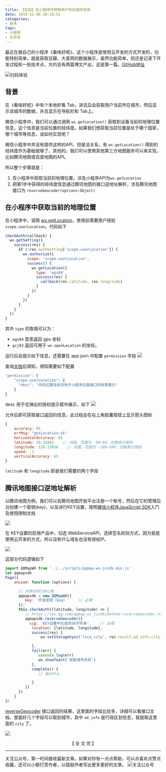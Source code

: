 ```yaml
---
title: 【实战】在小程序中获取用户所在城市信息
date: 2019-12-08 20:19:51
categories:
- 技术
tags:
- 小程序
- 云开发
---
```


最近在做自己的小程序《看啥好呢》，这个小程序是使用云开发的方式开发的，功能特别简单，就是获取豆瓣、大麦网的数据展示，虽然功能简单，但还是记录下开发过程和一些技术点，大约会有两篇博文产出，这是第一篇。[GitHub地址](https://github.com/dunizb/what-to-see-wxapp)
<!-- more -->

![扫码体验](https://i.loli.net/2019/12/08/jXlkvBVeorhiG97.png)

## 背景

在《看啥好呢》中有个本地好看 Tab，进去后会获取用户当前所在城市，然后显示该城市的数据，并且显示在导航栏和 Tab上。

微信小程序中，我们可以通过调用 `wx.getLocation()` 获取到设备当前的地理位置信息，这个信息是当前位置的经纬度。如果我们想获取当前位置是处于哪个国家，哪个城市等信息，该如何实现呢？

微信小程序中并没有提供这样的API，但是没关系，有 `wx.getLocation()` 得到的经纬度作为基础就够了，其他的，我们可以使用其他第三方地图服务可以来实现，比如腾讯地图或百度地图的API。

所以整个步骤就是：
1. 在小程序中获取当前的地理位置，涉及小程序API为`wx.getLocation`
2. 把第1步中获得的经纬度信息通过腾讯地图的接口逆地址解析，涉及腾讯地图接口为 `reverseGeocoder(options:Object)`

## 在小程序中获取当前的地理位置
在小程序中，调用 [wx.getLocation](https://developers.weixin.qq.com/miniprogram/dev/api/location/wx.getLocation.html)，使用前需要用户授权 `scope.userLocation`，代码如下
```javascript
checkAuth(callback) {
  wx.getSetting({
    success(res) {
      if (!res.authSetting['scope.userLocation']) {
        wx.authorize({
          scope: 'scope.userLocation',
          success() {
            wx.getLocation({
              type: 'wgs84', 
              success(res) {
                callback(res.latitude, res.longitude)
              }
            })
          }
        })
      }
    }
  })
}
```
其中 `type` 的取值可以为：
-  `wgs84` 意思返回 gps 坐标
- `gcj02` 返回可用于 `wx.openLocation` 的坐标。

运行后会提示如下信息，还需要在 app.json 中配置 `permission` 字段
![](https://gitee.com/dunizb/cloudimg/raw/jsdelivr/getWxLocalByCity/2019-12-08@20-19-51-0.png)

查询[文档](https://developers.weixin.qq.com/miniprogram/dev/reference/configuration/app.html)后得知，得知需要如下配置

```javascript
"permission": {
    "scope.userLocation": {
      "desc": "你的位置信息将用于小程序位置接口的效果展示"
    }
}
```

desc 用于在弹出的授权提示框中展示，如下
![](https://gitee.com/dunizb/cloudimg/raw/jsdelivr/getWxLocalByCity/2019-12-08@20-19-51-2.png)

允许后即可获取接口返回的信息，此过程会在右上角胶囊按钮上显示箭头图标

```js
{
    accuracy: 65
    errMsg: "getLocation:ok"
    horizontalAccuracy: 65
    latitude: 30.25961    // 纬度，范围为 -90~90，负数表示南纬
    longitude: 120.13026    // 经度，范围为 -180~180，负数表示西经
    speed: -1
    verticalAccuracy: 65
}
```

`latitude` 和 `longitude` 即是我们需要的两个字段

## 腾讯地图接口逆地址解析

以腾讯地图为例，我们可以去腾讯地图开放平台注册一个账号，然后在它的管理后台创建一个密钥(key)，以及进行KEY设置，按照[微信小程序JavaScript SDK](https://lbs.qq.com/qqmap_wx_jssdk/index.html)入门及使用限制文档

![](https://gitee.com/dunizb/cloudimg/raw/jsdelivr/getWxLocalByCity/2019-12-08@20-19-51-3.png)

在 KEY设置的启用产品中，勾选 WebServiceAPI，选择签名校验方式，因为我是使用云开发的方式，所以没有什么域名也没有授权IP。

![](https://gitee.com/dunizb/cloudimg/raw/jsdelivr/getWxLocalByCity/2019-12-08@20-19-51-4.png)

这部分代码逻辑如下

```js
import QQMapWX from '../../scripts/qqmap-wx-jssdk.min.js'
let qqmapsdk
Page({
    onLoad: function (options) {

      // 实例化API核心类
      qqmapsdk = new QQMapWX({
         key: '开发密钥（key）'    // 必填
      });
      this.checkAuth((latitude, longitude) => {
         // https://lbs.qq.com/qqmap_wx_jssdk/method-reverseGeocoder.html
         qqmapsdk.reverseGeocoder({
           sig: 'KEY设置中生成的SK字符串',    // 必填
            location: {latitude, longitude},
            success(res) {
                wx.setStorageSync('loca_city', res.result.ad_info.city)

            },
            fail(err) {
               console.log(err)
               wx.showToast('获取城市失败')
            },
            complete() {
               // 做点什么

            }
         })
      })
    }
}）
```

[reverseGeocoder](https://lbs.qq.com/qqmap_wx_jssdk/method-reverseGeocoder.html) 接口返回的结果，这里面的字段比较多，详细可以看接口文档，里面好几个字段可以取到城市，其中 `ad_info` 是行政区划信息，我就取这里面的 `city` 了。

![](https://gitee.com/dunizb/cloudimg/raw/jsdelivr/getWxLocalByCity/2019-12-08@20-19-51-5.png)

<div style="text-align:center;">【 全 文 完 】</div>

*************
关注公众号，第一时间接收最新文章。如果对你有一点点帮助，可以点喜欢点赞点收藏，还可以小额打赏作者，以鼓励作者写出更多更好的文章。
![关注公众号](https://i.loli.net/2019/11/06/SdgA4QFiTzMeHyI.jpg)